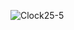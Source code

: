 ![Clock25-5](https://github.com/m1her/25--5-Clock/assets/106315157/929a5bc8-07f4-4530-a519-b6d0ab38d3c3)
